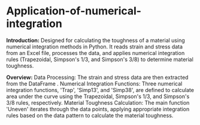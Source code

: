 # Application-of-numerical-integration


**Introduction:**
 Designed for calculating the toughness of a material using numerical integration methods in Python. It reads strain and stress data from an Excel file, processes the data, and applies numerical integration rules (Trapezoidal, Simpson's 1/3, and Simpson's 3/8) to determine material toughness.

**Overview:**
Data Processing: The strain and stress data are then extracted from the DataFrame . 
Numerical Integration Functions: Three numerical integration functions, 'Trap', 'Simp13', and 'Simp38', are defined to calculate area under the curve using the Trapezoidal, Simpson's 1/3, and Simpson's 3/8 rules, respectively.
Material Toughness Calculation: The main function 'Uneven' iterates through the data points, applying appropriate integration rules based on the data pattern to calculate the material toughness.






